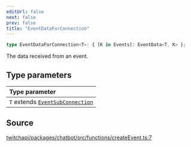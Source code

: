 ```yaml
---
editUrl: false
next: false
prev: false
title: "EventDataForConnection"
---
```


```ts
type EventDataForConnection<T>: { [K in Events]: EventData<T, K> };
```

The data received from an event.

## Type parameters

| Type parameter |
| :------ |
| `T` extends [`EventSubConnection`](/api/chatbot/enumerations/eventsubconnection/) |

## Source

[twitchapi/packages/chatbot/src/functions/createEvent.ts:7](https://github.com/pablornc/twitchapi//blob/8695acad106a836c1f0fc4c57a113f17adce41f0/packages/chatbot/src/functions/createEvent.ts#L7)
